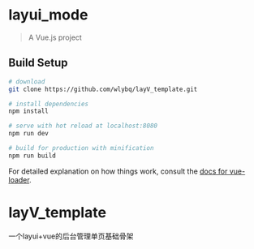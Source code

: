 # layui_mode

> A Vue.js project

## Build Setup

``` bash
# download
git clone https://github.com/wlybq/layV_template.git

# install dependencies
npm install

# serve with hot reload at localhost:8080
npm run dev

# build for production with minification
npm run build
```

For detailed explanation on how things work, consult the [docs for vue-loader](http://vuejs.github.io/vue-loader).

# layV_template
一个layui+vue的后台管理单页基础骨架

